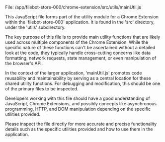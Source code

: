File: /app/filebot-store-000/chrome-extension/src/utils/mainUtil.js

This JavaScript file forms part of the utility module for a Chrome Extension within the 'filebot-store-000' application. It is found in the 'src' directory, under the 'utils' subdirectory. 

The key purpose of this file is to provide main utility functions that are likely used across multiple components of the Chrome Extension. While the specific nature of these functions can't be ascertained without a detailed look at the code, they typically handle cross-cutting concerns like data formatting, network requests, state management, or even manipulation of the browser's API. 

In the context of the larger application, 'mainUtil.js' promotes code reusability and maintainability by serving as a central location for these shared utility functions. For debugging and modification, this should be one of the primary files to be inspected. 

Developers working with this file should have a good understanding of JavaScript, Chrome Extensions, and possibly concepts like asynchronous programming, HTTP, and DOM manipulation depending on the specific utilities provided. 

Please inspect the file directly for more accurate and precise functionality details such as the specific utilities provided and how to use them in the application.